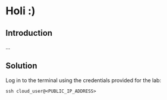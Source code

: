 # Holi :)

## Introduction

...

## Solution

Log in to the terminal using the credentials provided for the lab:

`ssh cloud_user@<PUBLIC_IP_ADDRESS>`
